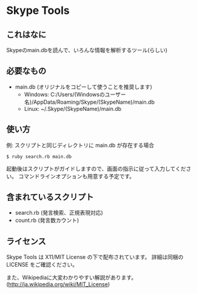 Skype Tools
===========

## これはなに
Skypeのmain.dbを読んで、いろんな情報を解析するツール(らしい)

## 必要なもの
* main.db (オリジナルをコピーして使うことを推奨します)
    * Windows: C:/Users/(Windowsのユーザー名)/AppData/Roaming/Skype/(SkypeName)/main.db
    * Linux: ~/.Skype/(SkypeName)/main.db

## 使い方
例: スクリプトと同じディレクトリに main.db が存在する場合

    $ ruby search.rb main.db

起動後はスクリプトがガイドしますので、画面の指示に従って入力してください。
コマンドラインオプションも用意する予定です。

## 含まれているスクリプト
* search.rb (発言検索、正規表現対応)
* count.rb (発言数カウント)

## ライセンス
Skype Tools は X11/MIT License の下で配布されています。
詳細は同梱の LICENSE をご確認ください。

また、Wikipediaに大変わかりやすい解説があります。
(http://ja.wikipedia.org/wiki/MIT_License)
